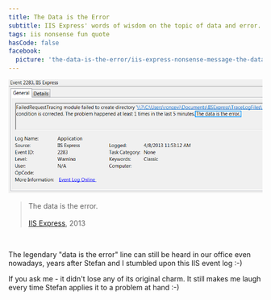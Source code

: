 ```yaml
---
title: The Data is the Error
subtitle: IIS Express' words of wisdom on the topic of data and error.
tags: iis nonsense fun quote
hasCode: false
facebook:
  picture: 'the-data-is-the-error/iis-express-nonsense-message-the-data-is-the-error.png'
---
```

![The data is the error](/resources/the-data-is-the-error/iis-express-nonsense-message-the-data-is-the-error.png)

>The data is the error.<br/><br/>
[IIS Express](http://en.wikipedia.org/wiki/Internet_Information_Services#IIS_Express), 2013

&nbsp;

The legendary "data is the error" line can still be heard in our office even nowadays, years after Stefan and I stumbled upon this IIS event log :-)

If you ask me - it didn't lose any of its original charm. It still makes me laugh every time Stefan applies it to a problem at hand :-)